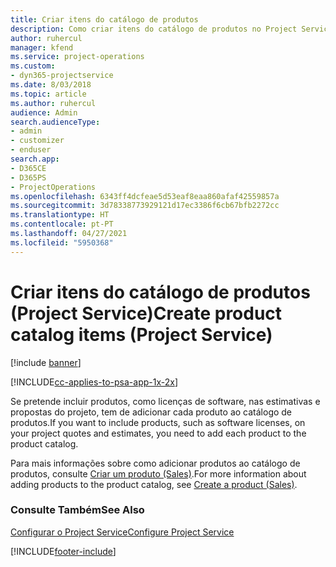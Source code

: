 ```yaml
---
title: Criar itens do catálogo de produtos
description: Como criar itens do catálogo de produtos no Project Service
author: ruhercul
manager: kfend
ms.service: project-operations
ms.custom:
- dyn365-projectservice
ms.date: 8/03/2018
ms.topic: article
ms.author: ruhercul
audience: Admin
search.audienceType:
- admin
- customizer
- enduser
search.app:
- D365CE
- D365PS
- ProjectOperations
ms.openlocfilehash: 6343ff4dcfeae5d53eaf8eaa860afaf42559857a
ms.sourcegitcommit: 3d78338773929121d17ec3386f6cb67bfb2272cc
ms.translationtype: HT
ms.contentlocale: pt-PT
ms.lasthandoff: 04/27/2021
ms.locfileid: "5950368"
---
```

# <a name="create-product-catalog-items-project-service"></a><span data-ttu-id="5336a-103">Criar itens do catálogo de produtos (Project Service)</span><span class="sxs-lookup"><span data-stu-id="5336a-103">Create product catalog items (Project Service)</span></span>

[!include [banner](../includes/psa-now-project-operations.md)]

[!INCLUDE[cc-applies-to-psa-app-1x-2x](../includes/cc-applies-to-psa-app-1x-2x.md)]

<span data-ttu-id="5336a-104">Se pretende incluir produtos, como licenças de software, nas estimativas e propostas do projeto, tem de adicionar cada produto ao catálogo de produtos.</span><span class="sxs-lookup"><span data-stu-id="5336a-104">If you want to include products, such as software licenses, on your project quotes and estimates, you need to add each product to the product catalog.</span></span>  
  
 <span data-ttu-id="5336a-105">Para mais informações sobre como adicionar produtos ao catálogo de produtos, consulte [Criar um produto (Sales)](/dynamics365/sales-enterprise/create-product-sales).</span><span class="sxs-lookup"><span data-stu-id="5336a-105">For more information about adding products to the product catalog, see [Create a product (Sales)](/dynamics365/sales-enterprise/create-product-sales).</span></span>  
  
### <a name="see-also"></a><span data-ttu-id="5336a-106">Consulte Também</span><span class="sxs-lookup"><span data-stu-id="5336a-106">See Also</span></span>  
 [<span data-ttu-id="5336a-107">Configurar o Project Service</span><span class="sxs-lookup"><span data-stu-id="5336a-107">Configure Project Service</span></span>](../psa/configure.md)


[!INCLUDE[footer-include](../includes/footer-banner.md)]
